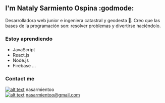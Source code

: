 ## I'm Nataly Sarmiento Ospina :godmode:

Desarrolladora web junior e ingeniera catastral y geodesta :toolbox:. Creo que las bases de la programación son: resolver problemas y divertirse haciéndolo.

### Estoy aprendiendo
* JavaScript
* React.js
* Node.js
* Firebase 
...

### Contact me

[![alt text][1.1]][1] nasarmientoo <br />
[![alt text][1.2]][2] nasarmientoo@gmail.com

[1.1]: https://user-images.githubusercontent.com/72315710/126590347-c465b4d8-31a3-4d82-937e-9faeb0e56d91.png
[1.2]: https://user-images.githubusercontent.com/72315710/126590969-2a0c2592-aebd-485a-9ce8-3fbd7ff44ab2.png

[1]: https://www.linkedin.com/in/nasarmientoo/
[2]: https://mail.google.com/mail/u/0/#inbox



